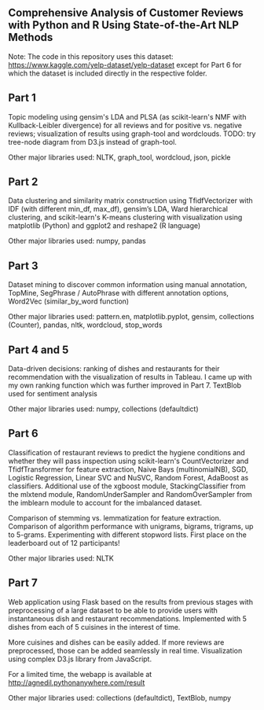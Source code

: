 ## Comprehensive Analysis of Customer Reviews with Python and R Using State-of-the-Art NLP Methods

Note: The code in this repository uses this dataset: https://www.kaggle.com/yelp-dataset/yelp-dataset
      except for Part 6 for which the dataset is included directly in the respective folder.


## Part 1
Topic modeling using gensim's LDA and PLSA (as scikit-learn's NMF with Kullback-Leibler divergence) for all reviews and for positive vs. negative reviews; visualization of results using graph-tool and wordclouds.
TODO: try tree-node diagram from D3.js instead of graph-tool.

Other major libraries used: NLTK, graph_tool, wordcloud, json, pickle

## Part 2
Data clustering and similarity matrix construction using TfidfVectorizer with IDF (with different min_df, max_df), gensim’s LDA, Ward hierarchical clustering, and scikit-learn's K-means clustering with visualization using matplotlib (Python) and ggplot2 and reshape2 (R language)

Other major libraries used: numpy, pandas

## Part 3
Dataset mining to discover common information using manual annotation, TopMine, SegPhrase / AutoPhrase with different annotation options, Word2Vec (similar_by_word function)

Other major libraries used: pattern.en, matplotlib.pyplot, gensim, collections (Counter), pandas, nltk, wordcloud, stop_words

## Part 4 and 5
Data-driven decisions: ranking of dishes and restaurants for their recommendation with the visualization of results in Tableau. I came up with my own ranking function which was further improved in Part 7. TextBlob used for sentiment analysis

Other major libraries used: numpy, collections (defaultdict)

## Part 6
Classification of restaurant reviews to predict the hygiene conditions and whether they will pass inspection using scikit-learn's CountVectorizer and TfidfTransformer for feature extraction, Naive Bays (multinomialNB), SGD, Logistic Regression, Linear SVC and NuSVC, Random Forest, AdaBoost as classifiers. Additional use of the xgboost module, StackingClassifier from the mlxtend module, RandomUnderSampler and RandomOverSampler from the imblearn module to account for the imbalanced dataset.

Comparison of stemming vs. lemmatization for feature extraction. Comparison of algorithm performance with unigrams, bigrams, trigrams, up to 5-grams. Experimenting with different stopword lists. First place on the leaderboard out of 12 participants!

Other major libraries used: NLTK

## Part 7
Web application using Flask based on the results from previous stages with preprocessing of a large dataset to be able to provide users with instantaneous dish and restaurant recommendations. Implemented with 5 dishes from each of 5 cuisines in the interest of time.

More cuisines and dishes can be easily added. If more reviews are preprocessed, those can be added seamlessly in real time. Visualization using complex D3.js library from JavaScript.

For a limited time, the webapp is available at http://agnedil.pythonanywhere.com/result

Other major libraries used: collections (defaultdict), TextBlob, numpy
